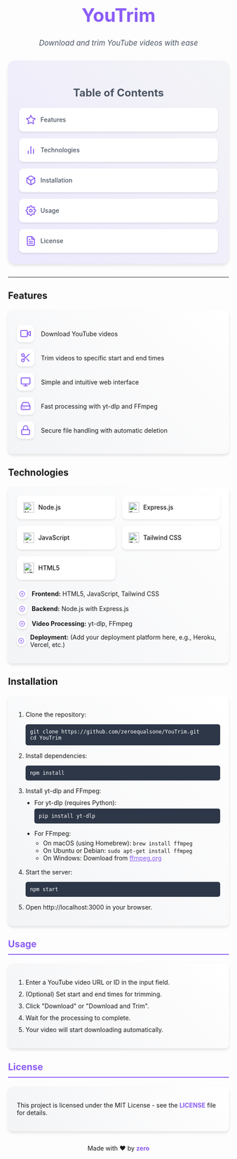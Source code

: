 <div align="center">
  <h1 style="color: #8B5CF6; font-size: 3em; margin-top: 10px;">YouTrim</h1>
  <p style="font-style: italic; color: #4B5563; font-size: 1.2em;">Download and trim YouTube videos with ease</p>
</div>

<div style="background: linear-gradient(45deg, #EDE9FE, #F3F4F6); border-radius: 15px; padding: 25px; margin: 30px 0; box-shadow: 0 4px 6px rgba(0, 0, 0, 0.1);">
  <h2 style="color: #4B5563; text-align: center; margin-bottom: 20px; font-size: 24px;">Table of Contents</h2>
  <div style="display: grid; grid-template-columns: repeat(auto-fit, minmax(250px, 1fr)); gap: 15px; justify-content: center;">
    <a href="#features" style="text-decoration: none; color: #4B5563; background-color: white; padding: 15px; border-radius: 10px; text-align: left; transition: all 0.3s ease; display: flex; align-items: center; box-shadow: 0 2px 4px rgba(0, 0, 0, 0.1);">
      <svg xmlns="http://www.w3.org/2000/svg" width="24" height="24" viewBox="0 0 24 24" fill="none" stroke="#8B5CF6" stroke-width="2" stroke-linecap="round" stroke-linejoin="round" style="margin-right: 10px;"><polygon points="12 2 15.09 8.26 22 9.27 17 14.14 18.18 21.02 12 17.77 5.82 21.02 7 14.14 2 9.27 8.91 8.26 12 2"></polygon></svg>
      <span style="font-weight: 500;">Features</span>
    </a>
    <a href="#technologies" style="text-decoration: none; color: #4B5563; background-color: white; padding: 15px; border-radius: 10px; text-align: left; transition: all 0.3s ease; display: flex; align-items: center; box-shadow: 0 2px 4px rgba(0, 0, 0, 0.1);">
      <svg xmlns="http://www.w3.org/2000/svg" width="24" height="24" viewBox="0 0 24 24" fill="none" stroke="#8B5CF6" stroke-width="2" stroke-linecap="round" stroke-linejoin="round" style="margin-right: 10px;"><path d="M18 20V10M12 20V4M6 20v-6"></path></svg>
      <span style="font-weight: 500;">Technologies</span>
    </a>
    <a href="#installation" style="text-decoration: none; color: #4B5563; background-color: white; padding: 15px; border-radius: 10px; text-align: left; transition: all 0.3s ease; display: flex; align-items: center; box-shadow: 0 2px 4px rgba(0, 0, 0, 0.1);">
      <svg xmlns="http://www.w3.org/2000/svg" width="24" height="24" viewBox="0 0 24 24" fill="none" stroke="#8B5CF6" stroke-width="2" stroke-linecap="round" stroke-linejoin="round" style="margin-right: 10px;"><path d="M21 16V8a2 2 0 0 0-1-1.73l-7-4a2 2 0 0 0-2 0l-7 4A2 2 0 0 0 3 8v8a2 2 0 0 0 1 1.73l7 4a2 2 0 0 0 2 0l7-4A2 2 0 0 0 21 16z"></path><polyline points="3.27 6.96 12 12.01 20.73 6.96"></polyline><line x1="12" y1="22.08" x2="12" y2="12"></line></svg>
      <span style="font-weight: 500;">Installation</span>
    </a>
    <a href="#usage" style="text-decoration: none; color: #4B5563; background-color: white; padding: 15px; border-radius: 10px; text-align: left; transition: all 0.3s ease; display: flex; align-items: center; box-shadow: 0 2px 4px rgba(0, 0, 0, 0.1);">
      <svg xmlns="http://www.w3.org/2000/svg" width="24" height="24" viewBox="0 0 24 24" fill="none" stroke="#8B5CF6" stroke-width="2" stroke-linecap="round" stroke-linejoin="round" style="margin-right: 10px;"><circle cx="12" cy="12" r="3"></circle><path d="M19.4 15a1.65 1.65 0 0 0 .33 1.82l.06.06a2 2 0 0 1 0 2.83 2 2 0 0 1-2.83 0l-.06-.06a1.65 1.65 0 0 0-1.82-.33 1.65 1.65 0 0 0-1 1.51V21a2 2 0 0 1-2 2 2 2 0 0 1-2-2v-.09A1.65 1.65 0 0 0 9 19.4a1.65 1.65 0 0 0-1.82.33l-.06.06a2 2 0 0 1-2.83 0 2 2 0 0 1 0-2.83l.06-.06a1.65 1.65 0 0 0 .33-1.82 1.65 1.65 0 0 0-1.51-1H3a2 2 0 0 1-2-2 2 2 0 0 1 2-2h.09A1.65 1.65 0 0 0 4.6 9a1.65 1.65 0 0 0-.33-1.82l-.06-.06a2 2 0 0 1 0-2.83 2 2 0 0 1 2.83 0l.06.06a1.65 1.65 0 0 0 1.82.33H9a1.65 1.65 0 0 0 1-1.51V3a2 2 0 0 1 2-2 2 2 0 0 1 2 2v.09a1.65 1.65 0 0 0 1 1.51 1.65 1.65 0 0 0 1.82-.33l.06-.06a2 2 0 0 1 2.83 0 2 2 0 0 1 0 2.83l-.06.06a1.65 1.65 0 0 0-.33 1.82V9a1.65 1.65 0 0 0 1.51 1H21a2 2 0 0 1 2 2 2 2 0 0 1-2 2h-.09a1.65 1.65 0 0 0-1.51 1z"></path></svg>
      <span style="font-weight: 500;">Usage</span>
    </a>
    <a href="#license" style="text-decoration: none; color: #4B5563; background-color: white; padding: 15px; border-radius: 10px; text-align: left; transition: all 0.3s ease; display: flex; align-items: center; box-shadow: 0 2px 4px rgba(0, 0, 0, 0.1);">
      <svg xmlns="http://www.w3.org/2000/svg" width="24" height="24" viewBox="0 0 24 24" fill="none" stroke="#8B5CF6" stroke-width="2" stroke-linecap="round" stroke-linejoin="round" style="margin-right: 10px;">
  <path d="M14 2H6a2 2 0 0 0-2 2v16a2 2 0 0 0 2 2h12a2 2 0 0 0 2-2V8z"></path>
  <polyline points="14 2 14 8 20 8"></polyline>
  <line x1="16" y1="13" x2="8" y2="13"></line>
  <line x1="16" y1="17" x2="8" y2="17"></line>
  <polyline points="10 9 9 9 8 9"></polyline>
</svg>
      <span style="font-weight: 500;">License</span>
    </a>
  </div>
</div>

---

## Features

<div style="background: linear-gradient(45deg, #F3F4F6, #FFFFFF); border-radius: 10px; padding: 20px; margin: 20px 0; box-shadow: 0 4px 6px rgba(0, 0, 0, 0.1);">
  <ul style="list-style-type: none; padding: 0;">
    <li style="margin-bottom: 15px; display: flex; align-items: center;">
      <span style="background-color: white; border-radius: 10px; width: 40px; height: 40px; display: inline-flex; justify-content: center; align-items: center; margin-right: 15px; box-shadow: 0 2px 4px rgba(0, 0, 0, 0.1);">
        <svg xmlns="http://www.w3.org/2000/svg" width="24" height="24" viewBox="0 0 24 24" fill="none" stroke="#8B5CF6" stroke-width="2" stroke-linecap="round" stroke-linejoin="round"><path d="M23 7l-7 5 7 5V7z"></path><rect x="1" y="5" width="15" height="14" rx="2" ry="2"></rect></svg>
      </span>
      <span>Download YouTube videos</span>
    </li>
    <li style="margin-bottom: 15px; display: flex; align-items: center;">
      <span style="background-color: white; border-radius: 10px; width: 40px; height: 40px; display: inline-flex; justify-content: center; align-items: center; margin-right: 15px; box-shadow: 0 2px 4px rgba(0, 0, 0, 0.1);">
        <svg xmlns="http://www.w3.org/2000/svg" width="24" height="24" viewBox="0 0 24 24" fill="none" stroke="#8B5CF6" stroke-width="2" stroke-linecap="round" stroke-linejoin="round"><circle cx="6" cy="6" r="3"></circle><circle cx="6" cy="18" r="3"></circle><line x1="20" y1="4" x2="8.12" y2="15.88"></line><line x1="14.47" y1="14.48" x2="20" y2="20"></line><line x1="8.12" y1="8.12" x2="12" y2="12"></line></svg>
      </span>
      <span>Trim videos to specific start and end times</span>
    </li>
    <li style="margin-bottom: 15px; display: flex; align-items: center;">
      <span style="background-color: white; border-radius: 10px; width: 40px; height: 40px; display: inline-flex; justify-content: center; align-items: center; margin-right: 15px; box-shadow: 0 2px 4px rgba(0, 0, 0, 0.1);">
        <svg xmlns="http://www.w3.org/2000/svg" width="24" height="24" viewBox="0 0 24 24" fill="none" stroke="#8B5CF6" stroke-width="2" stroke-linecap="round" stroke-linejoin="round"><rect x="2" y="3" width="20" height="14" rx="2" ry="2"></rect><line x1="8" y1="21" x2="16" y2="21"></line><line x1="12" y1="17" x2="12" y2="21"></line></svg>
      </span>
      <span>Simple and intuitive web interface</span>
    </li>
    <li style="margin-bottom: 15px; display: flex; align-items: center;">
      <span style="background-color: white; border-radius: 10px; width: 40px; height: 40px; display: inline-flex; justify-content: center; align-items: center; margin-right: 15px; box-shadow: 0 2px 4px rgba(0, 0, 0, 0.1);">
        <svg xmlns="http://www.w3.org/2000/svg" width="24" height="24" viewBox="0 0 24 24" fill="none" stroke="#8B5CF6" stroke-width="2" stroke-linecap="round" stroke-linejoin="round"><line x1="22" y1="12" x2="2" y2="12"></line><path d="M5.45 5.11L2 12v6a2 2 0 0 0 2 2h16a2 2 0 0 0 2-2v-6l-3.45-6.89A2 2 0 0 0 16.76 4H7.24a2 2 0 0 0-1.79 1.11z"></path><line x1="6" y1="16" x2="6.01" y2="16"></line><line x1="10" y1="16" x2="10.01" y2="16"></line></svg>
      </span>
      <span>Fast processing with yt-dlp and FFmpeg</span>
    </li>
    <li style="display: flex; align-items: center;">
      <span style="background-color: white; border-radius: 10px; width: 40px; height: 40px; display: inline-flex; justify-content: center; align-items: center; margin-right: 15px; box-shadow: 0 2px 4px rgba(0, 0, 0, 0.1);">
        <svg xmlns="http://www.w3.org/2000/svg" width="24" height="24" viewBox="0 0 24 24" fill="none" stroke="#8B5CF6" stroke-width="2" stroke-linecap="round" stroke-linejoin="round"><rect x="3" y="11" width="18" height="11" rx="2" ry="2"></rect><path d="M7 11V7a5 5 0 0 1 10 0v4"></path></svg>
      </span>
      <span>Secure file handling with automatic deletion</span>
    </li>
  </ul>
</div>

## Technologies

<div style="background: linear-gradient(45deg, #F3F4F6, #FFFFFF); border-radius: 10px; padding: 20px; margin: 20px 0; box-shadow: 0 4px 6px rgba(0, 0, 0, 0.1);">
  <div style="display: grid; grid-template-columns: repeat(auto-fit, minmax(200px, 1fr)); gap: 15px; margin-bottom: 20px;">
    <div style="background-color: white; border-radius: 10px; padding: 15px; display: flex; align-items: center; box-shadow: 0 2px 4px rgba(0, 0, 0, 0.1);">
      <img src="https://nodejs.org/static/logos/jsIconGreen.svg" alt="Node.js" width="24" height="24" style="margin-right: 10px;">
      <span style="font-weight: 500;">Node.js</span>
    </div>
    <div style="background-color: white; border-radius: 10px; padding: 15px; display: flex; align-items: center; box-shadow: 0 2px 4px rgba(0, 0, 0, 0.1);">
      <img src="https://expressjs.com/images/favicon.png" alt="Express.js" width="24" height="24" style="margin-right: 10px;">
      <span style="font-weight: 500;">Express.js</span>
    </div>
    <div style="background-color: white; border-radius: 10px; padding: 15px; display: flex; align-items: center; box-shadow: 0 2px 4px rgba(0, 0, 0, 0.1);">
      <img src="https://upload.wikimedia.org/wikipedia/commons/6/6a/JavaScript-logo.png" alt="JavaScript" width="24" height="24" style="margin-right: 10px;">
      <span style="font-weight: 500;">JavaScript</span>
    </div>
    <div style="background-color: white; border-radius: 10px; padding: 15px; display: flex; align-items: center; box-shadow: 0 2px 4px rgba(0, 0, 0, 0.1);">
      <img src="https://tailwindcss.com/favicons/favicon-32x32.png" alt="Tailwind CSS" width="24" height="24" style="margin-right: 10px;">
      <span style="font-weight: 500;">Tailwind CSS</span>
    </div>
    <div style="background-color: white; border-radius: 10px; padding: 15px; display: flex; align-items: center; box-shadow: 0 2px 4px rgba(0, 0, 0, 0.1);">
      <img src="https://upload.wikimedia.org/wikipedia/commons/6/61/HTML5_logo_and_wordmark.svg" alt="HTML5" width="24" height="24" style="margin-right: 10px;">
      <span style="font-weight: 500;">HTML5</span>
    </div>
  </div>
  <ul style="list-style-type: none; padding: 0;">
    <li style="margin-bottom: 10px; display: flex; align-items: center;">
      <span style="background-color: white; border-radius: 10px; width: 24px; height: 24px; display: inline-flex; justify-content: center; align-items: center; margin-right: 10px; box-shadow: 0 2px 4px rgba(0, 0, 0, 0.1);">
        <svg xmlns="http://www.w3.org/2000/svg" width="14" height="14" viewBox="0 0 24 24" fill="none" stroke="#8B5CF6" stroke-width="2" stroke-linecap="round" stroke-linejoin="round"><circle cx="12" cy="12" r="10"></circle><line x1="12" y1="8" x2="12" y2="16"></line><line x1="8" y1="12" x2="16" y2="12"></line></svg>
      </span>
      <span><strong>Frontend:</strong> HTML5, JavaScript, Tailwind CSS</span>
    </li>
    <li style="margin-bottom: 10px; display: flex; align-items: center;">
      <span style="background-color: white; border-radius: 10px; width: 24px; height: 24px; display: inline-flex; justify-content: center; align-items: center; margin-right: 10px; box-shadow: 0 2px 4px rgba(0, 0, 0, 0.1);">
        <svg xmlns="http://www.w3.org/2000/svg" width="14" height="14" viewBox="0 0 24 24" fill="none" stroke="#8B5CF6" stroke-width="2" stroke-linecap="round" stroke-linejoin="round"><circle cx="12" cy="12" r="10"></circle><line x1="12" y1="8" x2="12" y2="16"></line><line x1="8" y1="12" x2="16" y2="12"></line></svg>
      </span>
      <span><strong>Backend:</strong> Node.js with Express.js</span>
    </li>
    <li style="margin-bottom: 10px; display: flex; align-items: center;">
      <span style="background-color: white; border-radius: 10px; width: 24px; height: 24px; display: inline-flex; justify-content: center; align-items: center; margin-right: 10px; box-shadow: 0 2px 4px rgba(0, 0, 0, 0.1);">
        <svg xmlns="http://www.w3.org/2000/svg" width="14" height="14" viewBox="0 0 24 24" fill="none" stroke="#8B5CF6" stroke-width="2" stroke-linecap="round" stroke-linejoin="round"><circle cx="12" cy="12" r="10"></circle><line x1="12" y1="8" x2="12" y2="16"></line><line x1="8" y1="12" x2="16" y2="12"></line></svg>
      </span>
      <span><strong>Video Processing:</strong> yt-dlp, FFmpeg</span>
    </li>
    <li style="display: flex; align-items: center;">
      <span style="background-color: white; border-radius: 10px; width: 24px; height: 24px; display: inline-flex; justify-content: center; align-items: center; margin-right: 10px; box-shadow: 0 2px 4px rgba(0, 0, 0, 0.1);">
        <svg xmlns="http://www.w3.org/2000/svg" width="14" height="14" viewBox="0 0 24 24" fill="none" stroke="#8B5CF6" stroke-width="2" stroke-linecap="round" stroke-linejoin="round"><circle cx="12" cy="12" r="10"></circle><line x1="12" y1="8" x2="12" y2="16"></line><line x1="8" y1="12" x2="16" y2="12"></line></svg>
      </span>
      <span><strong>Deployment:</strong> (Add your deployment platform here, e.g., Heroku, Vercel, etc.)</span>
    </li>
  </ul>
</div>

## Installation

<div style="background: linear-gradient(45deg, #F3F4F6, #FFFFFF); border-radius: 10px; padding: 20px; margin: 20px 0; box-shadow: 0 4px 6px rgba(0, 0, 0, 0.1);">
  <ol style="padding-left: 20px;">
    <li style="margin-bottom: 15px;">Clone the repository:
      <pre style="background-color: #2D3748; color: #FFFFFF; padding: 10px; border-radius: 5px; overflow-x: auto;"><code>git clone https://github.com/zeroequalsone/YouTrim.git
cd YouTrim</code></pre>
    </li>
    <li style="margin-bottom: 15px;">Install dependencies:
      <pre style="background-color: #2D3748; color: #FFFFFF; padding: 10px; border-radius: 5px; overflow-x: auto;"><code>npm install</code></pre>
    </li>
        <li style="margin-bottom: 15px;">Install yt-dlp and FFmpeg:
      <ul style="list-style-type: disc; padding-left: 20px; margin-top: 10px;">
        <li>For yt-dlp (requires Python):
          <pre style="background-color: #2D3748; color: #FFFFFF; padding: 10px; border-radius: 5px; overflow-x: auto; margin-top: 5px;"><code>pip install yt-dlp</code></pre>
        </li>
        <li>For FFmpeg:
          <ul style="list-style-type: circle; padding-left: 20px; margin-top: 5px;">
            <li>On macOS (using Homebrew): <code>brew install ffmpeg</code></li>
            <li>On Ubuntu or Debian: <code>sudo apt-get install ffmpeg</code></li>
            <li>On Windows: Download from <a href="https://ffmpeg.org/download.html" style="color: #8B5CF6;">ffmpeg.org</a></li>
          </ul>
        </li>
      </ul>
    </li>
    <li style="margin-bottom: 15px;">Start the server:
      <pre style="background-color: #2D3748; color: #FFFFFF; padding: 10px; border-radius: 5px; overflow-x: auto;"><code>npm start</code></pre>
</li>
<li>Open http://localhost:3000 in your browser.</li>
</ol>
</div>
<h2 id="usage" style="color: #8B5CF6; border-bottom: 2px solid #8B5CF6; padding-bottom: 10px;">Usage</h2>
<div style="background: linear-gradient(45deg, #F3F4F6, #FFFFFF); border-radius: 10px; padding: 20px; margin: 20px 0; box-shadow: 0 4px 6px rgba(0, 0, 0, 0.1);">
<ol style="padding-left: 20px;">
<li style="margin-bottom: 10px;">Enter a YouTube video URL or ID in the input field.</li>
<li style="margin-bottom: 10px;">(Optional) Set start and end times for trimming.</li>
<li style="margin-bottom: 10px;">Click "Download" or "Download and Trim".</li>
<li style="margin-bottom: 10px;">Wait for the processing to complete.</li>
<li>Your video will start downloading automatically.</li>
</ol>
</div>
<h2 id="license" style="color: #8B5CF6; border-bottom: 2px solid #8B5CF6; padding-bottom: 10px;">License</h2>
<div style="background: linear-gradient(45deg, #F3F4F6, #FFFFFF); border-radius: 10px; padding: 20px; margin: 20px 0; box-shadow: 0 4px 6px rgba(0, 0, 0, 0.1);">
<p>This project is licensed under the MIT License - see the <a href="LICENSE" style="color: #8B5CF6; text-decoration: none; font-weight: bold;">LICENSE</a> file for details.</p>
</div>
<div align="center" style="margin-top: 30px;">
<p>Made with ❤️ by <a href="https://github.com/zeroequalsone" style="color: #8B5CF6; text-decoration: none; font-weight: bold;">zero</a></p>
</div>
